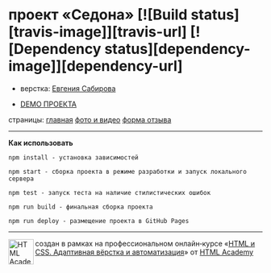 # проект «Седона» [![Build status][travis-image]][travis-url] [![Dependency status][dependency-image]][dependency-url]

* верстка: [Евгения Сабирова](https://github.com/jjjenya)

* [DEMO ПРОЕКТА](https://jjjenya.github.io/project-sedona/) 


страницы:
[главная](https://jjjenya.github.io/project-sedona/index.html) 
[фото и видео](https://jjjenya.github.io/project-sedona/catalog.html) 
[форма отзыва](https://jjjenya.github.io/project-sedona/form.html) 


---


**Как использовать**

```
npm install - установка зависимостей

npm start - сборка проекта в режиме разработки и запуск локального сервера

npm test - запуск теста на наличие стилистических ошибок

npm run build - финальная сборка проекта

npm run deploy - размещение проекта в GitHub Pages

```

---


<a href="https://htmlacademy.ru/intensive/adaptive"><img align="left" width="50" height="50" alt="HTML Academy" src="https://up.htmlacademy.ru/static/img/intensive/adaptive/logo-for-github-2.png"></a>

создан в рамках на профессиональном онлайн‑курсе «[HTML и CSS. Адаптивная вёрстка и автоматизация](https://htmlacademy.ru/intensive/adaptive)» от [HTML Academy](https://htmlacademy.ru)
